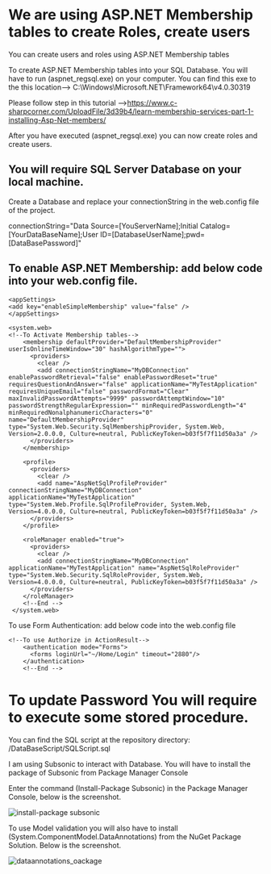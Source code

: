 # We are using ASP.NET Membership tables to create Roles, create users

You can create users and roles using ASP.NET Membership tables

To create ASP.NET Membership tables into your SQL Database. You will have to run (aspnet_regsql.exe) on your computer. 
You can find this exe to the this location--> C:\Windows\Microsoft.NET\Framework64\v4.0.30319

Please follow step in this tutorial -->https://www.c-sharpcorner.com/UploadFile/3d39b4/learn-membership-services-part-1-installing-Asp-Net-members/

After you have executed (aspnet_regsql.exe) you can now create roles and create users.

You will require SQL Server Database on your local machine.
--------------------------------------------------------------

Create a Database and replace your connectionString in the web.config file of the project.

connectionString="Data Source=[YouServerName];Initial Catalog=[YourDataBaseName];User ID=[DatabaseUserName];pwd=[DataBasePassword]"


To enable ASP.NET Membership: add below code into your web.config file.
----------------------------------------------------------------------------------------------------
  ```
  <appSettings>
  <add key="enableSimpleMembership" value="false" />
  </appSettings>
```

```
<system.web>
<!--To Activate Membership tables-->
    <membership defaultProvider="DefaultMembershipProvider" userIsOnlineTimeWindow="30" hashAlgorithmType="">
      <providers>
        <clear />
        <add connectionStringName="MyDBConnection" enablePasswordRetrieval="false" enablePasswordReset="true" requiresQuestionAndAnswer="false" applicationName="MyTestApplication" requiresUniqueEmail="false" passwordFormat="Clear" maxInvalidPasswordAttempts="9999" passwordAttemptWindow="10" passwordStrengthRegularExpression="" minRequiredPasswordLength="4" minRequiredNonalphanumericCharacters="0" name="DefaultMembershipProvider" type="System.Web.Security.SqlMembershipProvider, System.Web, Version=2.0.0.0, Culture=neutral, PublicKeyToken=b03f5f7f11d50a3a" />
      </providers>
    </membership>

    <profile>
      <providers>
        <clear />
        <add name="AspNetSqlProfileProvider" connectionStringName="MyDBConnection" applicationName="MyTestApplication" type="System.Web.Profile.SqlProfileProvider, System.Web, Version=4.0.0.0, Culture=neutral, PublicKeyToken=b03f5f7f11d50a3a" />
      </providers>
    </profile>

    <roleManager enabled="true">
      <providers>
        <clear />
        <add connectionStringName="MyDBConnection" applicationName="MyTestApplication" name="AspNetSqlRoleProvider" type="System.Web.Security.SqlRoleProvider, System.Web, Version=4.0.0.0, Culture=neutral, PublicKeyToken=b03f5f7f11d50a3a" />
      </providers>
    </roleManager>
    <!--End -->
 </system.web>
```

To use Form Authentication: add below code into the web.config file
```
<!--To use Authorize in ActionResult-->
    <authentication mode="Forms">
      <forms loginUrl="~/Home/Login" timeout="2880"/>
    </authentication>
    <!--End -->
```

# To update Password You will require to execute some stored procedure. 

You can find the SQL script at the repository directory: /DataBaseScript/SQLScript.sql

I am using Subsonic to interact with Database. 
You will have to install the package of Subsonic from Package Manager Console

Enter the command (Install-Package Subsonic) in the Package Manager Console, below is the screenshot.

![install-package subsonic](https://user-images.githubusercontent.com/16462866/43260574-88f41b2c-90f7-11e8-8766-b33968792cbd.png)

To use Model validation you will also have to install (System.ComponentModel.DataAnnotations) from the NuGet Package Solution. 
Below is the screenshot.

![dataannotations_oackage](https://user-images.githubusercontent.com/16462866/43260687-c9396a20-90f7-11e8-97c9-070d4aa53c62.png)



